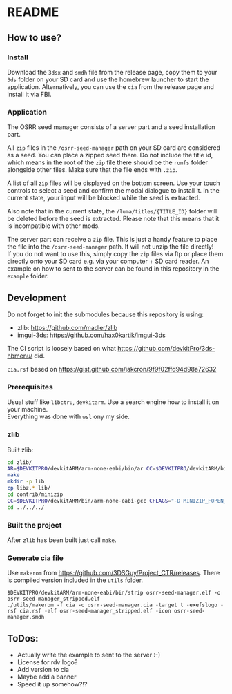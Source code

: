 # README

## How to use?

### Install

Download the `3dsx` and `smdh` file from the release page, copy them to your `3ds` folder on your SD card and use the homebrew launcher to start the application.
Alternatively, you can use the `cia` from the release page and install it via FBI.

### Application

The OSRR seed manager consists of a server part and a seed installation part.

All `zip` files in the `/osrr-seed-manager` path on your SD card are considered as a seed. You can place a zipped seed there. Do not include the title id, which means in the root of the `zip` file there should be the `romfs` folder alongside other files. Make sure that the file ends with `.zip`.

A list of all `zip` files will be displayed on the bottom screen. Use your touch controls to select a seed and confirm the modal dialogue to install it. In the current state, your input will be blocked while the seed is extracted.

Also note that in the current state, the `/luma/titles/{TITLE_ID}` folder will be deleted before the seed is extracted. Please note that this means that it is incompatible with other mods.

The server part can receive a `zip` file. This is just a handy feature to place the file into the `/osrr-seed-manager` path. It will not unzip the file directly!  
If you do not want to use this, simply copy the `zip` files via ftp or place them directly onto your SD card e.g. via your computer + SD card reader. An example on how to sent to the server can be found in this repository in the `example` folder.


## Development

Do not forget to init the submodules because this repository is using:  
- zlib: https://github.com/madler/zlib
- imgui-3ds: https://github.com/hax0kartik/imgui-3ds

The CI script is loosely based on what https://github.com/devkitPro/3ds-hbmenu/ did.

`cia.rsf` based on https://gist.github.com/jakcron/9f9f02ffd94d98a72632

### Prerequisites

Usual stuff like `libctru`, `devkitarm`. Use a search engine how to install it on your machine.  
Everything was done with `wsl` ony my side.

### zlib

Built zlib:

```bash
cd zlib/
AR=$DEVKITPRO/devkitARM/arm-none-eabi/bin/ar CC=$DEVKITPRO/devkitARM/bin/arm-none-eabi-gcc CFLAGS="-march=armv6k -mtune=mpcore -mfloat-abi=hard -mtp=soft" ./configure --static
make
mkdir -p lib
cp libz.* lib/
cd contrib/minizip
CC=$DEVKITPRO/devkitARM/bin/arm-none-eabi-gcc CFLAGS="-D MINIZIP_FOPEN_NO_64 -march=armv6k -mtune=mpcore -mfloat-abi=hard -mtp=soft" make
cd ../../../
```

### Built the project

After `zlib` has been built just call `make`.

### Generate cia file

Use `makerom` from https://github.com/3DSGuy/Project_CTR/releases.
There is compiled version included in the `utils` folder.

```
$DEVKITPRO/devkitARM/arm-none-eabi/bin/strip osrr-seed-manager.elf -o osrr-seed-manager_stripped.elf
./utils/makerom -f cia -o osrr-seed-manager.cia -target t -exefslogo -rsf cia.rsf -elf osrr-seed-manager_stripped.elf -icon osrr-seed-manager.smdh

```

## ToDos:
- Actually write the example to sent to the server :-)
- License for rdv logo?
- Add version to cia
- Maybe add a banner
- Speed it up somehow?!?